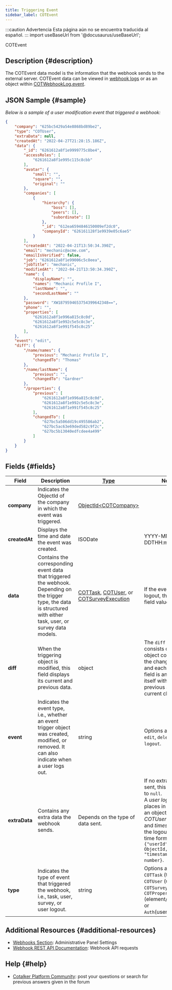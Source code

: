 ```yaml
---
title: Triggering Event
sidebar_label: COTEvent
---
```


:::caution Advertencia
Esta página aún no se encuentra traducida al español.
:::
import useBaseUrl from '@docusaurus/useBaseUrl';

<span className="hero__subtitle">COTEvent</span>

## Description {#description}

The COTEvent data model is the information that the webhook sends to the external server. COTEvent data can be viewed in [webhook logs](/docs/documentation/admin/admin_webhooks#logs) or as an object within [COTWebhookLog.event](/docs/documentation/models/webhooks/webhooklog).


## JSON Sample {#sample}
_Below is a sample of a user modification event that triggered a webhook:_

```json
{
    "company": "625bc5429a54e8868bd89be2",
    "type": "COTUser",
    "extraData": null,
    "createdAt": "2022-04-27T21:28:15.186Z",
    "data": {
        "_id": "6261612a8f1e9999775c8be4",
        "accessRoles": [
            "6261612a8f1e995c115c8cbb"
        ],
        "avatar": {
            "small": "",
            "square": "",
            "original": ""
        },
        "companies": [
            {
                "hierarchy": {
                    "boss": [],
                    "peers": [],
                    "subordinate": []
                },
                "_id": "612ea6594846150009ef2dc0",
                "companyId": "626161128f1e9939e05c6ae5"
            }
        ],
        "createdAt": "2022-04-21T13:50:34.390Z",
        "email": "mechanic@acme.com",
        "emailIsVerified": false,
        "job": "6261612a8f1e99006c5c8eea",
        "jobTitle": "mechanic",
        "modifiedAt": "2022-04-21T13:50:34.390Z",
        "name": {
            "displayName": "",
            "names": "Mechanic Profile I",
            "lastName": "",
            "secondLastName": ""
        },
        "password": "XW1879594653754399642348==",
        "phone": "",
        "properties": [
            "6261612a8f1e996a815c8c0d",
            "6261612a8f1e992c5e5c8c3e",
            "6261612a8f1e991f545c8c25"
        ],
    },
    "event": "edit",
    "diff": {
        "/name/names": {
            "previous": "Mechanic Profile I",
            "changedTo": "Thomas"
        },
        "/name/lastName": {
            "previous": "",
            "changedTo": "Gardner"
        },
        "/properties": {
            "previous": [
                "6261612a8f1e996a815c8c0d",
                "6261612a8f1e992c5e5c8c3e",
                "6261612a8f1e991f545c8c25"
            ],
            "changedTo": [
                "627bc5a506dd19c495586ab2",
                "627bc5ac63e69ded582c9f2c",
                "627bc5b13040edfcdee4a499"
            ]
        }
    }
}
```

## Fields {#fields}

Field | Description | [Type](/docs/documentation/models/overview_model#data-types) | Notes
--- | --- | --- | ---
**company** | Indicates the ObjectId of the company in which the event was triggered. | [ObjectId<COTCompany\>](/docs/documentation/models/company/model_company) |
**createdAt** | Displays the time and date the event was created. | ISODate | YYYY-MM-DDTHH:mm:ss.SSSZ
**data** | Contains the corresponding event data that triggered the webhook. Depending on the trigger type, the data is structured with either task, user, or survey data models. | [COTTask](/docs/documentation/models/tasks/model_tasks), [COTUser](/docs/documentation/models/users/model_users), or [COTSurveyExecution](/docs/documentation/models/webhooks/survey_execution) | If the event is a user logout, then the `data` field value is `null`.
**diff** | When the triggering object is modified, this field displays its current and previous data. | object | The `diff` field consists of an object containing the changed fields, and each changed field is an object itself with the previous and current changes.
**event** | Indicates the event type, i.e., whether an event trigger object was created, modified, or removed. It can also indicate when a user logs out. | string | Options are `create`, `edit`, `delete`, or `logout`.
**extraData** | Contains any extra data the webhook sends. | Depends on the type of data sent. | If no extra data is sent, this field is set to `null`.<br/>A _user logout event_ places in this field an object with the _COTUser ObjectId_ and _timestamp_ of the logout in Epoch time format:<br/>`{"userId": ObjectId, "timestamp": number}`. |
**type** | Indicates the type of event that triggered the webhook, i.e., task, user, survey, or user logout. | string | Options are: <br/>`COTTask` (task), <br/>`COTUser` (user), <br/>`COTSurvey` (survey), <br/>`COTProperty` (element/property), or <br/>`Auth`(user logout).



## Additional Resources {#additional-resources}
- [Webhooks Section](/docs/documentation/admin/admin_webhooks): Administrative Panel Settings
- [Webhook REST API Documentation](/docs/documentation/api/automations/webhooks): Webhook API requests

## Help {#help}

- [Cotalker Platform Community](https://github.com/Cotalker/documentation/discussions): post your questions or search for previous answers given in the forum
